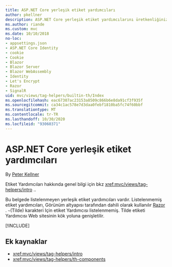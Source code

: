 ```yaml
---
title: ASP.NET Core yerleşik etiket yardımcıları
author: pkellner
description: ASP.NET Core yerleşik etiket yardımcılarını üretkenliğinizi artırma hakkında bilgi edinin.
ms.author: riande
ms.custom: mvc
ms.date: 10/10/2018
no-loc:
- appsettings.json
- ASP.NET Core Identity
- cookie
- Cookie
- Blazor
- Blazor Server
- Blazor WebAssembly
- Identity
- Let's Encrypt
- Razor
- SignalR
uid: mvc/views/tag-helpers/builtin-th/Index
ms.openlocfilehash: eac67307ac23153a8509c866b6e8da91cf3f935f
ms.sourcegitcommit: ca34c1ac578e7d3daa0febf1810ba5fc74f60bbf
ms.translationtype: MT
ms.contentlocale: tr-TR
ms.lasthandoff: 10/30/2020
ms.locfileid: "93060371"
---
```

# <a name="aspnet-core-built-in-tag-helpers"></a>ASP.NET Core yerleşik etiket yardımcıları

By [Peter Kellner](https://peterkellner.net)

Etiket Yardımcıları hakkında genel bilgi için bkz <xref:mvc/views/tag-helpers/intro> ..

Bu belgede listelenmeyen yerleşik etiket yardımcıları vardır. Listelenmemiş etiket yardımcıları, Görünüm altyapısı tarafından dahili olarak kullanılır [Razor](xref:mvc/views/razor) . `~`(Tilde) karakteri Için etiket Yardımcısı listelenmemiş. Tilde etiketi Yardımcısı Web sitesinin kök yoluna genişletilir.

[!INCLUDE[](~/includes/built-in-TH.md)]

## <a name="additional-resources"></a>Ek kaynaklar

* <xref:mvc/views/tag-helpers/intro>
* <xref:mvc/views/tag-helpers/th-components>

